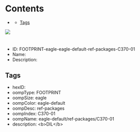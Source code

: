 



Contents
========

* [](#)
	* [Tags](#tags)
  
![][im]
# 

- ID: FOOTPRINT-eagle-eagle-default-ref-packages-C370-01
- Name: 
- Description: 

## Tags

- hexID: 
- oompType: FOOTPRINT
- oompSize: eagle
- oompColor: eagle-default
- oompDesc: ref-packages
- oompIndex: C370-01
- oompName: eagle-default/ref-packages/C370-01
- description: &lt;b&gt;DIL&lt;/b&gt;



[im]: image.png
